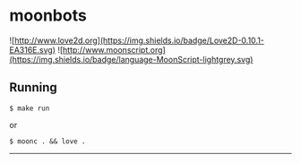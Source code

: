# moonbots

![http://www.love2d.org](https://img.shields.io/badge/Love2D-0.10.1-EA316E.svg)
![http://www.moonscript.org](https://img.shields.io/badge/language-MoonScript-lightgrey.svg)

Running
---
```
$ make run
```

or

```
$ moonc . && love .
```

---
